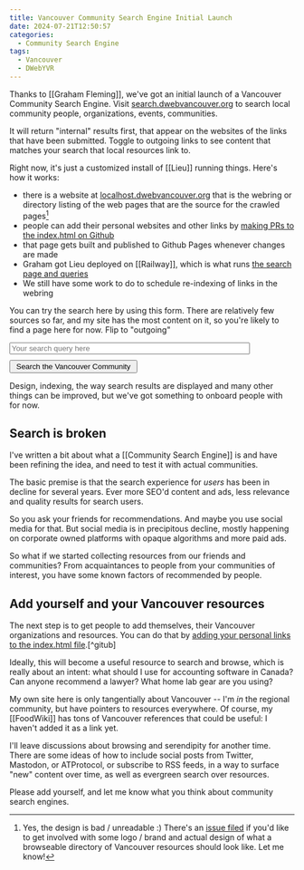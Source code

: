 ```yaml
---
title: Vancouver Community Search Engine Initial Launch
date: 2024-07-21T12:50:57
categories:
  - Community Search Engine
tags:
  - Vancouver
  - DWebYVR
---
```

Thanks to [[Graham Fleming]], we've got an initial launch of a Vancouver Community Search Engine. Visit [search.dwebvancouver.org](https://search.dwebvancouver.org) to search local community people, organizations, events, communities.

It will return "internal" results first, that appear on the websites of the links that have been submitted. Toggle to outgoing links to see content that matches your search that local resources link to.

Right now, it's just a customized install of [[Lieu]] running things. Here's how it works:

* there is a website at [localhost.dwebvancouver.org](https://localhost.dwebvancouver.org) that is the webring or directory listing of the web pages that are the source for the crawled pages[^design]
* people can add their personal websites and other links by [making PRs to the index.html on Github](https://github.com/DWebYVR/localhost_vancouver_webring/tree/main/website)
* that page gets built and published to Github Pages whenever changes are made
* Graham got Lieu deployed on [[Railway]], which is what runs [the search page and queries](https://search.dwebvancouver.org)
* We still have some work to do to schedule re-indexing of links in the webring

You can try the search here by using this form. There are relatively few sources so far, and my site has the most content on it, so you're likely to find a page here for now. Flip to "outgoing"

<form method="GET" action="https://search.dwebvancouver.org">
	<p style="margin-bottom: 10px;"><input type="search" minlength="1" required="" name="q" placeholder="Your search query here" id="search" size="50"></p>
	<button type="submit" style="padding: 2px 10px">Search the Vancouver Community</button>
</form>

Design, indexing, the way search results are displayed and many other things can be improved, but we've got something to onboard people with for now.

[^design]: Yes, the design is bad / unreadable :) There's an [issue filed](https://github.com/DWebYVR/localhost_vancouver_webring/issues/3) if you'd like to get involved with some logo / brand and actual design of what a browseable directory of Vancouver resources should look like. Let me know!
## Search is broken

I've written a bit about what a [[Community Search Engine]] is and have been refining the idea, and need to test it with actual communities.

The basic premise is that the search experience for _users_ has been in decline for several years. Ever more SEO'd content and ads, less relevance and quality results for search users.

So you ask your friends for recommendations. And maybe you use social media for that. But social media is in precipitous decline, mostly happening on corporate owned platforms with opaque algorithms and more paid ads. 

So what if we started collecting resources from our friends and communities? From acquaintances to people from your communities of interest, you have some known factors of recommended by people.

## Add yourself and your Vancouver resources

The next step is to get people to add themselves, their Vancouver organizations and resources. You can do that by [adding your personal links to the index.html file](https://github.com/DWebYVR/localhost_vancouver_webring/tree/main/website).[^gitub]

[^github]: This is a fairly technical barrier today -- making a pull request in Github. [Here's an issue to make it available to less technical users](https://github.com/DWebYVR/localhost_vancouver_webring/issues/12).

Ideally, this will become a useful resource to search and browse, which is really about an intent: what should I use for accounting software in Canada? Can anyone recommend a lawyer? What home lab gear are you using?

My own site here is only tangentially about Vancouver -- I'm _in_ the regional community, but have pointers to resources everywhere. Of course, my [[FoodWiki]] has tons of Vancouver references that could be useful: I haven't added it as a link yet.

I'll leave discussions about browsing and serendipity for another time. There are some ideas of how to include social posts from Twitter, Mastodon, or ATProtocol, or subscribe to RSS feeds, in a way to surface "new" content over time, as well as evergreen search over resources.

Please add yourself, and let me know what you think about community search engines.